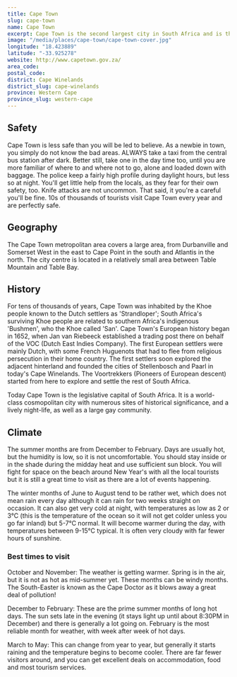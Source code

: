 ```yaml
---
title: Cape Town
slug: cape-town
name: Cape Town
excerpt: Cape Town is the second largest city in South Africa and is the capital of the Western Cape Province, as well as being the legislative capital of South Africa (the Houses of Parliament are here). It is located in the south-west corner of the country near the Cape of Good Hope, and is the most southern city in Africa. It is a stone's throw from South Africa's world-famous Cape Winelands around Stellenbosch, Paarl and Franschhoek.
image: "/media/places/cape-town/cape-town-cover.jpg"
longitude: "18.423889"
latitude: "-33.925278"
website: http://www.capetown.gov.za/
area_code: 
postal_code: 
district: Cape Winelands
district_slug: cape-winelands
province: Western Cape
province_slug: western-cape
---
```

## Safety
Cape Town is less safe than you will be led to believe. As a newbie in town, you simply do not know the bad areas. ALWAYS take a taxi from the central bus station after dark. Better still, take one in the day time too, until you are more familiar of where to and where not to go, alone and loaded down with baggage. The police keep a fairly high profile during daylight hours, but less so at night. You'll get little help from the locals, as they fear for their own safety, too. Knife attacks are not uncommon. That said, it you're a careful you'll be fine. 10s of thousands of tourists visit Cape Town every year and are perfectly safe.

## Geography
The Cape Town metropolitan area covers a large area, from Durbanville and Somerset West in the east to Cape Point in the south and Atlantis in the north. The city centre is located in a relatively small area between Table Mountain and Table Bay.

## History
For tens of thousands of years, Cape Town was inhabited by the Khoe people known to the Dutch settlers as 'Strandloper'; South Africa's surviving Khoe people are related to southern Africa's indigenous 'Bushmen', who the Khoe called 'San'. Cape Town's European history began in 1652, when Jan van Riebeeck established a trading post there on behalf of the VOC (Dutch East Indies Company). The first European settlers were mainly Dutch, with some French Huguenots that had to flee from religious persecution in their home country. The first settlers soon explored the adjacent hinterland and founded the cities of Stellenbosch and Paarl in today's Cape Winelands. The Voortrekkers (Pioneers of European descent) started from here to explore and settle the rest of South Africa.

Today Cape Town is the legislative capital of South Africa. It is a world-class cosmopolitan city with numerous sites of historical significance, and a lively night-life, as well as a large gay community.

## Climate

The summer months are from December to February. Days are usually hot, but the humidity is low, so it is not uncomfortable. You should stay inside or in the shade during the midday heat and use sufficient sun block. You will fight for space on the beach around New Year's with all the local tourists but it is still a great time to visit as there are a lot of events happening.

The winter months of June to August tend to be rather wet, which does not mean rain every day although it can rain for two weeks straight on occasion. It can also get very cold at night, with temperatures as low as 2 or 3°C (this is the temperature of the ocean so it will not get colder unless you go far inland) but 5-7°C normal. It will become warmer during the day, with temperatures between 9-15°C typical. It is often very cloudy with far fewer hours of sunshine.

### Best times to visit

October and November: The weather is getting warmer. Spring is in the air, but it is not as hot as mid-summer yet. These months can be windy months. The South-Easter is known as the Cape Doctor as it blows away a great deal of pollution!

December to February: These are the prime summer months of long hot days. The sun sets late in the evening (it stays light up until about 8:30PM in December) and there is generally a lot going on. February is the most reliable month for weather, with week after week of hot days.

March to May: This can change from year to year, but generally it starts raining and the temperature begins to become cooler. There are far fewer visitors around, and you can get excellent deals on accommodation, food and most tourism services.